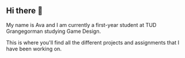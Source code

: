 ## Hi there 👋
My name is Ava and I am currently a first-year student at TUD Grangegorman studying Game Design.

This is where you'll find all the different projects and assignments that I have been working on.

<!--
**Ava-TU/Ava-TU** is a ✨ _special_ ✨ repository because its `README.md` (this file) appears on your GitHub profile.

Here are some ideas to get you started:

- 🔭 I’m currently working on ...
- 🌱 I’m currently learning ...
- 👯 I’m looking to collaborate on ...
- 🤔 I’m looking for help with ...
- 💬 Ask me about ...
- 📫 How to reach me: ...
- 😄 Pronouns: ...
- ⚡ Fun fact: ...
-->
